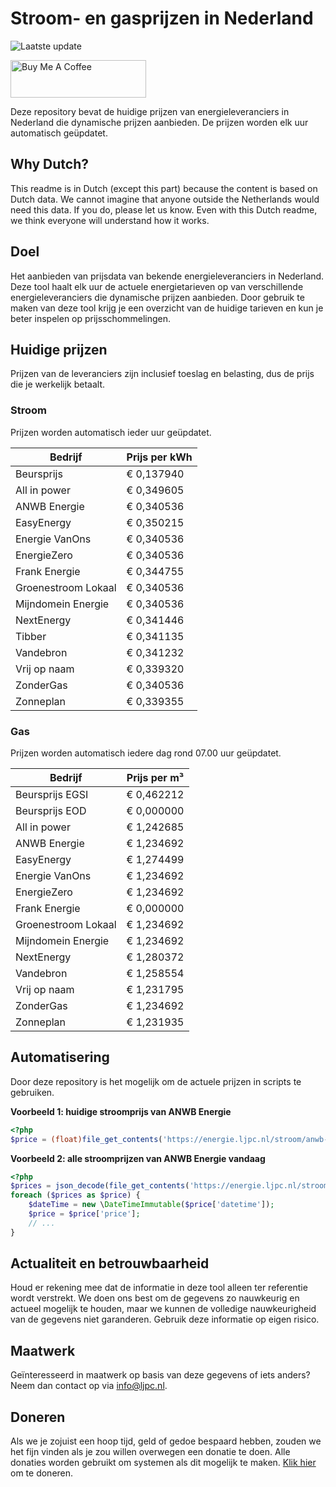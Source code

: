 # Stroom- en gasprijzen in Nederland

![Laatste update](https://img.shields.io/badge/laatste%20update-2023--10--24%2017%3A00%20CET-brightgreen)

<a href="https://www.buymeacoffee.com/Lars-" target="_blank"><img src="https://cdn.buymeacoffee.com/buttons/v2/default-orange.png" alt="Buy Me A Coffee" height="60" style="height: 60px !important;width: 217px !important;" ></a>

Deze repository bevat de huidige prijzen van energieleveranciers in Nederland die dynamische prijzen aanbieden. De prijzen worden elk uur automatisch geüpdatet.

## Why Dutch?

This readme is in Dutch (except this part) because the content is based on Dutch data. We cannot imagine that anyone outside the Netherlands would need this data. If you do, please let us know. Even with this Dutch readme, we think
everyone will understand how it works.

## Doel

Het aanbieden van prijsdata van bekende energieleveranciers in Nederland. Deze tool haalt elk uur de actuele energietarieven op van verschillende energieleveranciers die dynamische prijzen aanbieden. Door gebruik te maken van deze tool
krijg je een overzicht van de huidige tarieven en kun je beter inspelen op prijsschommelingen.

## Huidige prijzen

Prijzen van de leveranciers zijn inclusief toeslag en belasting, dus de prijs die je werkelijk betaalt.

### Stroom

Prijzen worden automatisch ieder uur geüpdatet.

 Bedrijf | Prijs per kWh 
---------|---------------
Beursprijs | € 0,137940
All in power | € 0,349605
ANWB Energie | € 0,340536
EasyEnergy | € 0,350215
Energie VanOns | € 0,340536
EnergieZero | € 0,340536
Frank Energie | € 0,344755
Groenestroom Lokaal | € 0,340536
Mijndomein Energie | € 0,340536
NextEnergy | € 0,341446
Tibber | € 0,341135
Vandebron | € 0,341232
Vrij op naam | € 0,339320
ZonderGas | € 0,340536
Zonneplan | € 0,339355


### Gas

Prijzen worden automatisch iedere dag rond 07.00 uur geüpdatet.

 Bedrijf | Prijs per m³ 
---------|--------------
Beursprijs EGSI | € 0,462212
Beursprijs EOD | € 0,000000
All in power | € 1,242685
ANWB Energie | € 1,234692
EasyEnergy | € 1,274499
Energie VanOns | € 1,234692
EnergieZero | € 1,234692
Frank Energie | € 0,000000
Groenestroom Lokaal | € 1,234692
Mijndomein Energie | € 1,234692
NextEnergy | € 1,280372
Vandebron | € 1,258554
Vrij op naam | € 1,231795
ZonderGas | € 1,234692
Zonneplan | € 1,231935


## Automatisering

Door deze repository is het mogelijk om de actuele prijzen in scripts te gebruiken.

**Voorbeeld 1: huidige stroomprijs van ANWB Energie**

```php
<?php
$price = (float)file_get_contents('https://energie.ljpc.nl/stroom/anwb-energie-nu.txt');

```

**Voorbeeld 2: alle stroomprijzen van ANWB Energie vandaag**

```php
<?php
$prices = json_decode(file_get_contents('https://energie.ljpc.nl/stroom/all-in-power-vandaag.json'),true);
foreach ($prices as $price) {
    $dateTime = new \DateTimeImmutable($price['datetime']);
    $price = $price['price'];
    // ...
}
```

## Actualiteit en betrouwbaarheid

Houd er rekening mee dat de informatie in deze tool alleen ter referentie wordt verstrekt. We doen ons best om de gegevens zo nauwkeurig en actueel mogelijk te houden, maar we kunnen de volledige nauwkeurigheid van de gegevens niet
garanderen. Gebruik deze informatie op eigen risico.

## Maatwerk

Geïnteresseerd in maatwerk op basis van deze gegevens of iets anders? Neem dan contact op
via [info@ljpc.nl](mailto:info@ljpc.nl?subject=Energie%20prijzen).

## Doneren

Als we je zojuist een hoop tijd, geld of gedoe bespaard hebben, zouden we het fijn vinden als je zou willen overwegen een
donatie te doen. Alle donaties worden gebruikt om systemen als dit mogelijk te
maken. [Klik hier](https://www.buymeacoffee.com/Lars-) om te doneren.
